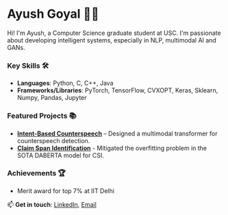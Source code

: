 # Ayush Goyal 👨‍💻

Hi! I'm Ayush, a Computer Science graduate student at USC. I'm passionate about developing intelligent systems, especially in NLP, multimodal AI and GANs.

### Key Skills 🛠
- **Languages**: Python, C, C++, Java
- **Frameworks/Libraries**: PyTorch, TensorFlow, CVXOPT, Keras, Sklearn, Numpy, Pandas, Jupyter

### Featured Projects 📚
- [**Intent-Based Counterspeech**](https://github.com/NormalVad/Intent_Based_CounterSpeech) – Designed a multimodal transformer for counterspeech detection.
- [**Claim Span Identification**](https://github.com/NormalVad/Claim-Span-Identification) - Mitigated the overfitting problem in the SOTA DABERTA model for CSI.

### Achievements 🏆
- Merit award for top 7% at IIT Delhi

📫 **Get in touch**: [LinkedIn](https://www.linkedin.com/in/ayushgoyal0507/), [Email](mailto:ayushgoyal5720@gmail.coms)
